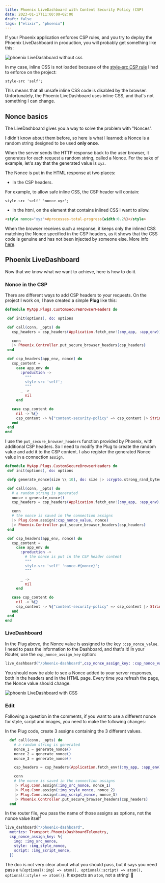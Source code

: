 ```yaml
---
title: Phoenix LiveDashboard with Content Security Policy (CSP)
date: 2023-01-17T11:00:00+02:00
draft: false
tags: ["elixir", "phoenix"]
---
```


If your Phoenix application enforces CSP rules, and you try to deploy the Phoenix LiveDashboard in production, you will probably get something like this:

![phoenix LiveDashboard without css](/dashboard_no_css.png)

In my case, inline CSS is not loaded because of the [style-src CSP rule](https://developer.mozilla.org/en-US/docs/Web/HTTP/Headers/Content-Security-Policy/style-src) I had to enforce on the project:

```
style-src 'self';
```

This means that all unsafe inline CSS code is disabled by the browser. Unfortunately, the Phoenix LiveDashboard uses inline CSS, and that's not something I can change.

## Nonce basics

The LiveDashboard gives you a way to solve the problem with "Nonces". 

I didn't know about them before, so here is what I learned: a Nonce is a random string
designed to be used **only once**. 

When the server sends the HTTP response back to the user browser, it generates for each request a random string, called a Nonce. For the sake of example, let's say that the generated value is `xyz`.

The Nonce is put in the HTML response at two places:
* In the CSP headers.

For example, to allow safe inline CSS, the CSP header will contain:

```
style-src 'self' 'nonce-xyz';
```

* In the html, on the element that contains inlined CSS I want to allow.
  
```html
<style nonce="xyz">#processes-total-progress{width:0.2%}</style>
```

When the browser receives such a response, it keeps only the inlined CSS matching the Nonce specified in the CSP headers, as it shows that the CSS code
 is genuine and has not been injected by someone else. More info [here](https://developer.mozilla.org/en-US/docs/Web/HTTP/Headers/Content-Security-Policy/style-src#unsafe_inline_styles).

 ## Phoenix LiveDashboard
 Now that we know what we want to achieve, here is how to do it.

 ### Nonce in the CSP

 There are different ways to add CSP headers to your requests. On the project I work on, I have created a simple **Plug** like this:

 ```elixir
defmodule MyApp.Plugs.CustomSecureBrowserHeaders do

  def init(options), do: options

  def call(conn, _opts) do
    csp_headers = csp_headers(Application.fetch_env!(:my_app, :app_env))

    conn
    |> Phoenix.Controller.put_secure_browser_headers(csp_headers)
  end

  def csp_headers(app_env, nonce) do
    csp_content =
      case app_env do
        :production ->
          """
          style-src 'self';
          """
        _ ->
          nil
      end

    case csp_content do
      nil -> %{}
      csp_content -> %{"content-security-policy" => csp_content |> String.replace("\n", "")}
    end
  end
end

 ```
 
 I use the `put_secure_browser_headers` function provided by Phoenix, with additional CSP headers. So I need to modify the Plug to create the random value and add it to the CSP content. I also register the generated Nonce value in a connection `assign`.

 ```elixir
defmodule MyApp.Plugs.CustomSecureBrowserHeaders do
  def init(options), do: options

  defp generate_nonce(size \\ 10), do: size |> :crypto.strong_rand_bytes() |> Base.url_encode64(padding: false)

  def call(conn, _opts) do
    # a random string is generated
    nonce = generate_nonce()
    csp_headers = csp_headers(Application.fetch_env!(:my_app, :app_env), nonce)

    conn
    # the nonce is saved in the connection assigns
    |> Plug.Conn.assign(:csp_nonce_value, nonce)
    |> Phoenix.Controller.put_secure_browser_headers(csp_headers)
  end

  def csp_headers(app_env, nonce) do
    csp_content =
      case app_env do
        :production ->
          # the nonce is put in the CSP header content
          """
          style-src 'self' 'nonce-#{nonce}';
          """

        _ ->
          nil
      end

    case csp_content do
      nil -> %{}
      csp_content -> %{"content-security-policy" => csp_content |> String.replace("\n", "")}
    end
  end
end

 ```

 ### LiveDashboard
In the Plug above, the Nonce value is assigned to the key `:csp_nonce_value`. I need to pass the information to the Dashboard, and that's it!
In your Router, use the `csp_nonce_assign_key` option:

 ```elixir
live_dashboard("/phoenix-dashboard",csp_nonce_assign_key: :csp_nonce_value)
 ```

 You should now be able to see a Nonce added to your server responses, both in the headers and in the HTML page. Every time you refresh the page, the Nonce value should change.

![phoenix LiveDashboard with CSS](/dashboard_with_css.png)

### Edit
Following a question in the comments, if you want to use a different nonce for style, script and images, you need to make the following changes:

In the Plug code, create 3 assigns containing the 3 different values.
```elixir
  def call(conn, _opts) do
    # a random string is generated
    nonce_1 = generate_nonce()
    nonce_2 = generate_nonce()
    nonce_3 = generate_nonce()

    csp_headers = csp_headers(Application.fetch_env!(:my_app, :app_env), nonce_1, nonce_2, nonce_3)

    conn
    # the nonce is saved in the connection assigns
    |> Plug.Conn.assign(:img_src_nonce, nonce_1)
    |> Plug.Conn.assign(:img_style_nonce, nonce_2)
    |> Plug.Conn.assign(:img_script_nonce, nonce_3)
    |> Phoenix.Controller.put_secure_browser_headers(csp_headers)
  end
```

In the router file, you pass the name of those assigns as options, not the nonce value itself
```elixir
live_dashboard("/phoenix-dashboard",
  metrics: Transport.PhoenixDashboardTelemetry,
  csp_nonce_assign_key: %{
    img: :img_src_nonce,
    style: :img_style_nonce,
    script: :img_script_nonce,
  })
```

The doc is not very clear about what you should pass, but it says you need pass a `%{optional(:img) => atom(), optional(:script) => atom(), optional(:style) => atom()}`. It expects an `atom`, not a string!
🎉